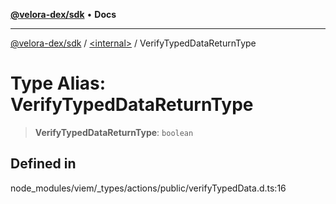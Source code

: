 [**@velora-dex/sdk**](../../README.md) • **Docs**

***

[@velora-dex/sdk](../../globals.md) / [\<internal\>](../README.md) / VerifyTypedDataReturnType

# Type Alias: VerifyTypedDataReturnType

> **VerifyTypedDataReturnType**: `boolean`

## Defined in

node\_modules/viem/\_types/actions/public/verifyTypedData.d.ts:16
